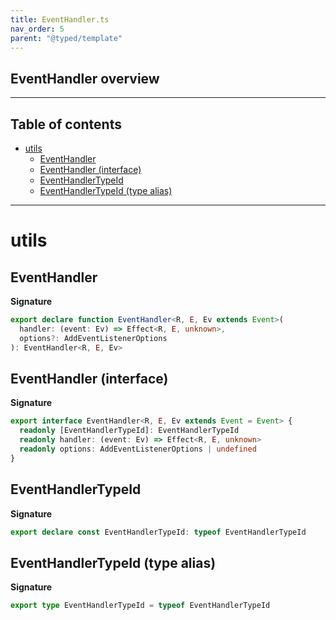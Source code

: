 ```yaml
---
title: EventHandler.ts
nav_order: 5
parent: "@typed/template"
---
```


## EventHandler overview

---

<h2 class="text-delta">Table of contents</h2>

- [utils](#utils)
  - [EventHandler](#eventhandler)
  - [EventHandler (interface)](#eventhandler-interface)
  - [EventHandlerTypeId](#eventhandlertypeid)
  - [EventHandlerTypeId (type alias)](#eventhandlertypeid-type-alias)

---

# utils

## EventHandler

**Signature**

```ts
export declare function EventHandler<R, E, Ev extends Event>(
  handler: (event: Ev) => Effect<R, E, unknown>,
  options?: AddEventListenerOptions
): EventHandler<R, E, Ev>
```

## EventHandler (interface)

**Signature**

```ts
export interface EventHandler<R, E, Ev extends Event = Event> {
  readonly [EventHandlerTypeId]: EventHandlerTypeId
  readonly handler: (event: Ev) => Effect<R, E, unknown>
  readonly options: AddEventListenerOptions | undefined
}
```

## EventHandlerTypeId

**Signature**

```ts
export declare const EventHandlerTypeId: typeof EventHandlerTypeId
```

## EventHandlerTypeId (type alias)

**Signature**

```ts
export type EventHandlerTypeId = typeof EventHandlerTypeId
```
